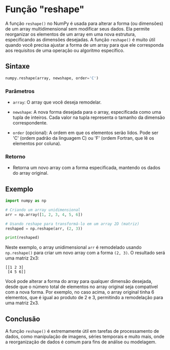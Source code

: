# Função "reshape"

A função `reshape()` no NumPy é usada para alterar a forma (ou dimensões) de um array multidimensional sem modificar seus dados. Ela permite reorganizar os elementos de um array em uma nova estrutura, especificando as dimensões desejadas. A função `reshape()` é muito útil quando você precisa ajustar a forma de um array para que ele corresponda aos requisitos de uma operação ou algoritmo específico.

## Sintaxe

```python
numpy.reshape(array, newshape, order='C')
```

### Parâmetros

- `array`: O array que você deseja remodelar.

- `newshape`: A nova forma desejada para o array, especificada como uma tupla de inteiros. Cada valor na tupla representa o tamanho da dimensão correspondente.

- `order` (opcional): A ordem em que os elementos serão lidos. Pode ser 'C' (ordem padrão da linguagem C) ou 'F' (ordem Fortran, que lê os elementos por coluna).

### Retorno

- Retorna um novo array com a forma especificada, mantendo os dados do array original.

## Exemplo

```python
import numpy as np

# Criando um array unidimensional
arr = np.array([1, 2, 3, 4, 5, 6])

# Usando reshape para transformá-lo em um array 2D (matriz)
reshaped = np.reshape(arr, (2, 3))

print(reshaped)
```

Neste exemplo, o array unidimensional `arr` é remodelado usando `np.reshape()` para criar um novo array com a forma `(2, 3)`. O resultado será uma matriz 2x3:

```
[[1 2 3]
 [4 5 6]]
```

Você pode alterar a forma do array para qualquer dimensão desejada, desde que o número total de elementos no array original seja compatível com a nova forma. Por exemplo, no caso acima, o array original tinha 6 elementos, que é igual ao produto de 2 e 3, permitindo a remodelação para uma matriz 2x3.

## Conclusão

A função `reshape()` é extremamente útil em tarefas de processamento de dados, como manipulação de imagens, séries temporais e muito mais, onde a reorganização de dados é comum para fins de análise ou modelagem.
